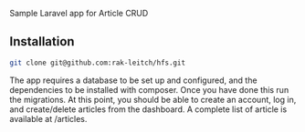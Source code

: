 Sample Laravel app for Article CRUD

## Installation

```bash
git clone git@github.com:rak-leitch/hfs.git
```
The app requires a database to be set up and configured, and the dependencies to be installed with composer. Once you have done this run the migrations.
At this point, you should be able to create an account, log in, and create/delete articles from the dashboard. A complete list of article is available at /articles.
